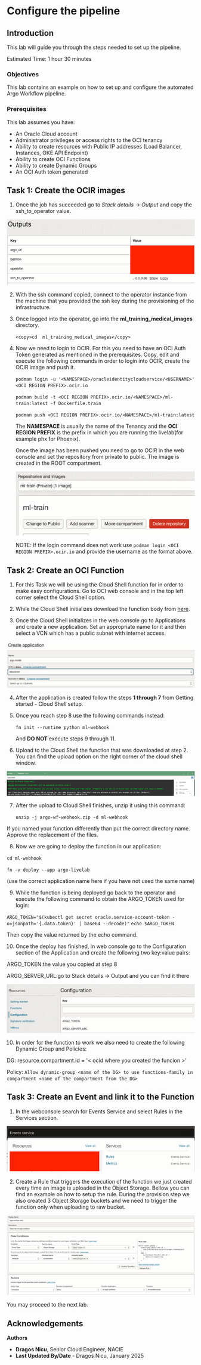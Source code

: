 # Configure the pipeline

## Introduction

This lab will guide you through the steps needed to set up the pipeline.

Estimated Time: 1 hour 30 minutes

### Objectives

This lab contains an example on how to set up and configure the automated Argo Workflow pipeline.

### Prerequisites

This lab assumes you have:

* An Oracle Cloud account
* Administrator privileges or access rights to the OCI tenancy
* Ability to create resources with Public IP addresses (Load Balancer, Instances, OKE API Endpoint)
* Ability to create OCI Functions
* Ability to create Dynamic Groups
* An OCI Auth token generated

## Task 1: Create the OCIR images

1. Once the job has succeeded go to _Stack details_ -> _Output_ and copy the ssh\_to\_operator value.

 ![Obtain ssh command](images/ssh.png)

2. With the ssh command copied, connect to the operator instance from the machine that you provided the ssh key during the provisioning of the infrastructure.

3. Once logged into the operator, go into the **ml\_training\_medical\_images** directory.

    ```<copy>cd  ml_training_medical_images</copy>```

4. Now we need to login to OCIR. For this you need to have an OCI Auth Token generated as mentioned in the prerequisites. Copy, edit and execute the following commands in order to login into OCIR, create the OCIR image and push it.

    `podman login -u '<NAMESPACE>/oracleidentitycloudservice/<USERNAME>' <OCI REGION PREFIX>.ocir.io`

    `podman build -t <OCI REGION PREFIX>.ocir.io/<NAMESPACE>/ml-train:latest -f Dockerfile.train`

    `podman push <OCI REGION PREFIX>.ocir.io/<NAMESPACE>/ml-train:latest`

    The **NAMESPACE** is usually the name of the Tenancy and the **OCI REGION PREFIX** is the prefix in which you are running the livelab(for example phx for Phoenix). 


    Once the image has been pushed you need to go to OCIR in the web console and set the repository from private to public. The image is created in the ROOT compartment.

    ![OCIR](images/ocir.png)

    NOTE: If the login command does not work use `podman login <OCI REGION PREFIX>.ocir.io` and provide the username as the format above.


## Task 2: Create an OCI Function

1. For this Task we will be using the Cloud Shell function for in order to make easy configurations. Go to OCI web console and in the top left corner select the Cloud Shell option.

2. While the Cloud Shell initializes download the function body from [here](https://objectstorage.eu-frankfurt-1.oraclecloud.com/p/gYkjyFZZxImrAqhCl2UkQ2_XGh9RXk23KMge-yxyZOeLtZUGK5Hvmj96XpOeKvam/n/ocisateam/b/LiveLabs/o/argo-wf-webhook.zip).

3. Once the Cloud Shell initializes in the web console go to Applications and create a new application. Set an appropriate name for it and then select a VCN which has a public subnet with internet access.

![Create application](images/application.png)

4. After the application is created follow the steps **1 through 7** from Getting started - Cloud Shell setup.

5. Once you reach step 8 use the following commands instead:

    `fn init --runtime python ml-webhook`

    And **DO NOT** execute steps 9 through 11.

6. Upload to the Cloud Shell the function that was downloaded at step 2. You can find the upload option on the right corner of the cloud shell window. 

![Upload function](images/cloud_shell.png)

7. After the upload to Cloud Shell finishes, unzip it using this command:

    `unzip -j argo-wf-webhook.zip -d ml-webhook`

If you named your function differently than put the correct directory name. Approve the replacement of the files.

8. Now we are going to deploy the function in our application:

`cd ml-webhook`

`fn -v deploy --app argo-livelab` 

(use the correct application name here if you have not used the same name)

9. While the function is being deployed go back to the operator and execute the following command to obtain the ARGO_TOKEN used for login:

`ARGO_TOKEN="$(kubectl get secret oracle.service-account-token -o=jsonpath='{.data.token}' | base64 --decode)"`
`echo $ARGO_TOKEN`

Then copy the value returned by the echo command.

10. Once the deploy has finished, in web console go to the Configuration section of the Application and create the following two key:value pairs:

ARGO_TOKEN:the value you copied at step 8

ARGO_SERVER_URL:go to Stack details -> Output and you can find it there

![Function Config](images/func_conf.png)

10. In order for the function to work we also need to create the following Dynamic Group and Policies:

DG: resource.compartment.id = '< ocid where you created the funcion >'

Policy: `Allow dynamic-group <name of the DG> to use functions-family in compartment <name of the compartment from the DG>`

## Task 3: Create an Event and link it to the Function

1. In the webconsole search for Events Service and select Rules in the Services section.

![Events](images/events.png)

2. Create a Rule that triggers the execution of the function we just created every time an image is uploaded in the Object Storage. Bellow you can find an example on how to setup the rule. During the provision step we also created 3 Object Storage buckets and we need to trigger the function only when uploading to raw bucket.

![Rule](images/rules.png)

You may proceed to the next lab.

## Acknowledgements

**Authors**

* **Dragos Nicu**, Senior Cloud Engineer, NACIE
* **Last Updated By/Date** - Dragos Nicu, January 2025
